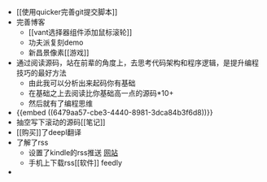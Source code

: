- [[使用quicker完善git提交脚本]]
- 完善博客
	- [[vant选择器组件添加鼠标滚轮]]
	- 功夫派复刻demo
	- 新昌景像素[[游戏]]
- 通过阅读源码，站在前辈的角度上，去思考代码架构和程序逻辑，是提升编程技巧的最好方法
	- 由此我可以分析出来起码你有基础
	- 在基础之上去阅读比你基础高一点的源码*10+
	- 然后就有了编程思维
- {{embed ((6479aa57-cbe3-4440-8981-3dca84b3f6d8))}}
- 抽空写下滚动的源码[[笔记]]
- [[购买]]了deepl翻译
- 了解了rss
	- 设置了kindle的rss推送 [网站](http://wheremylife.cn/home)
	- 手机上下载rss[[软件]] feedly
-